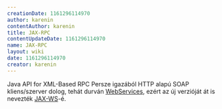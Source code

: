 ```yaml
---
creationDate: 1161296114970 
author: karenin 
contentAuthor: karenin 
title: JAX-RPC 
contentUpdateDate: 1161296114970 
name: JAX-RPC 
layout: wiki 
date: 1161296114970 
creator: karenin 
---
```

Java API for XML-Based RPC
Persze igazából HTTP alapú SOAP kliens/szerver dolog, tehát durván [WebServices](WebServices.html), ezért az új verzióját át is nevezték [JAX-WS](JAX-WS.html)-é.
